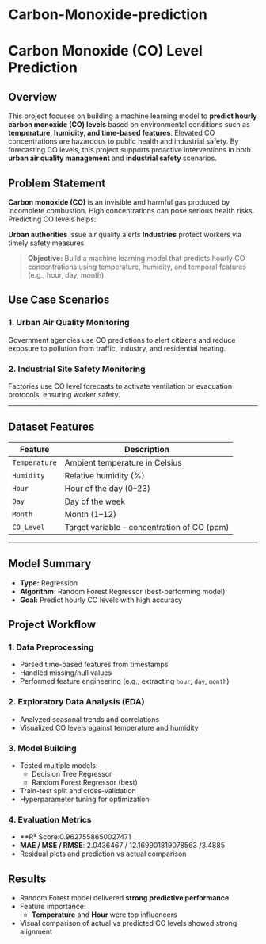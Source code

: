 # Carbon-Monoxide-prediction
#  Carbon Monoxide (CO) Level Prediction

##  Overview

This project focuses on building a machine learning model to **predict hourly carbon monoxide (CO) levels** based on environmental conditions such as **temperature, humidity, and time-based features**. Elevated CO concentrations are hazardous to public health and industrial safety. By forecasting CO levels, this project supports proactive interventions in both **urban air quality management** and **industrial safety** scenarios.


##  Problem Statement

**Carbon monoxide (CO)** is an invisible and harmful gas produced by incomplete combustion. High concentrations can pose serious health risks. Predicting CO levels helps:

 **Urban authorities** issue air quality alerts
**Industries** protect workers via timely safety measures

> **Objective:** Build a machine learning model that predicts hourly CO concentrations using temperature, humidity, and temporal features (e.g., hour, day, month).



##  Use Case Scenarios

### 1. **Urban Air Quality Monitoring**
Government agencies use CO predictions to alert citizens and reduce exposure to pollution from traffic, industry, and residential heating.

### 2. **Industrial Site Safety Monitoring**
Factories use CO level forecasts to activate ventilation or evacuation protocols, ensuring worker safety.

---

##  Dataset Features

| Feature       | Description                              |
|---------------|------------------------------------------|
| `Temperature` | Ambient temperature in Celsius           |
| `Humidity`    | Relative humidity (%)                    |
| `Hour`        | Hour of the day (0–23)                   |
| `Day`         | Day of the week                          |
| `Month`       | Month (1–12)                             |
| `CO_Level`    | Target variable – concentration of CO (ppm) |

---

##  Model Summary

- **Type:** Regression  
- **Algorithm:** Random Forest Regressor (best-performing model)  
- **Goal:** Predict hourly CO levels with high accuracy



##  Project Workflow

### 1. **Data Preprocessing**
- Parsed time-based features from timestamps
- Handled missing/null values
- Performed feature engineering (e.g., extracting `hour`, `day`, `month`)

### 2. **Exploratory Data Analysis (EDA)**
- Analyzed seasonal trends and correlations
- Visualized CO levels against temperature and humidity

### 3. **Model Building**
- Tested multiple models:
  - Decision Tree Regressor
  - Random Forest Regressor  (best)
- Train-test split and cross-validation
- Hyperparameter tuning for optimization

### 4. **Evaluation Metrics**
- **R² Score:0.9627558650027471
- **MAE / MSE / RMSE**: 2.0436467 / 12.169901819078563 /3.4885
- Residual plots and prediction vs actual comparison


##  Results

- Random Forest model delivered **strong predictive performance**
- Feature importance:
  - **Temperature** and **Hour** were top influencers
- Visual comparison of actual vs predicted CO levels showed strong alignment




